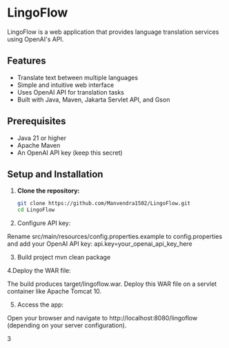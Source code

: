 
# LingoFlow

LingoFlow is a web application that provides language translation services using OpenAI's API.

## Features

- Translate text between multiple languages
- Simple and intuitive web interface
- Uses OpenAI API for translation tasks
- Built with Java, Maven, Jakarta Servlet API, and Gson

## Prerequisites

- Java 21 or higher
- Apache Maven
- An OpenAI API key (keep this secret)

## Setup and Installation

1. **Clone the repository:**

   ```bash
   git clone https://github.com/Manvendra1502/LingoFlow.git
   cd LingoFlow
2. Configure API key:

Rename src/main/resources/config.properties.example to config.properties and add your OpenAI API key:
api.key=your_openai_api_key_here

3. Build project
   mvn clean package 

4.Deploy the WAR file:

The build produces target/lingoflow.war. Deploy this WAR file on a servlet container like Apache Tomcat 10.

5. Access the app:

Open your browser and navigate to http://localhost:8080/lingoflow (depending on your server configuration).

3  
